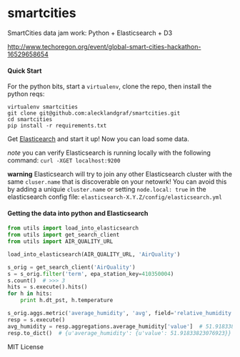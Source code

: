# smartcities
SmartCities data jam work: Python + Elasticsearch + D3

http://www.techoregon.org/event/global-smart-cities-hackathon-16529658654

#### Quick Start

For the python bits, start a `virtualenv`, clone the repo, then install the python reqs:

```console
virtualenv smartcities
git clone git@github.com:alecklandgraf/smartcities.git
cd smartcities
pip install -r requirements.txt
```

Get [Elasticearch](https://www.elastic.co/downloads/elasticsearch)  and start it up! Now you can load some data.

*note* you can verify Elasticsearch is running locally with the following command: `curl -XGET localhost:9200`

**warning** Elasticsearch will try to join any other Elasticsearch cluster with the same `cluser.name` that is discoverable on your netowrk! You can avoid this by adding a uniquie `cluster.name` or setting `node.local: true` in the elasticsearch config file: `elasticsearch-X.Y.Z/config/elasticsearch.yml`

#### Getting the data into python and Elasticsearch

```py
from utils import load_into_elasticsearch
from utils import get_search_client
from utils import AIR_QUALITY_URL

load_into_elasticsearch(AIR_QUALITY_URL, 'AirQuality')

s_orig = get_search_client('AirQuality')
s = s_orig.filter('term', epa_station_key=410350004)
s.count()  # >>> 3
hits = s.execute().hits()
for h in hits:
    print h.dt_pst, h.temperature

s_orig.aggs.metric('average_humidity', 'avg', field='relative_humidity')
resp = s.execute()
avg_humidity = resp.aggregations.average_humidity['value']  # 51.918338230
resp.to_dict()  # {u'average_humidity': {u'value': 51.91833823076923}}
```


MIT License
